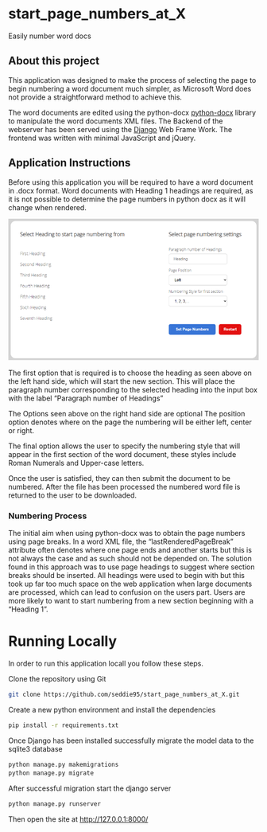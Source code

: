# start_page_numbers_at_X
Easily number word docs

## About this project
This application was designed to make the process of selecting the page to begin numbering a word document much simpler, as Microsoft Word does not provide a straightforward method to achieve this.

The word documents are edited using the python-docx [python-docx](https://python-docx.readthedocs.io/en/latest/) library to manipulate the word documents XML files. The Backend of the webserver has been served using the [Django](https://www.djangoproject.com/) Web Frame Work. The frontend was written with minimal JavaScript and jQuery.

## Application Instructions 
Before using this application you will be required to have a word document in .docx format. Word documents with Heading 1 headings are required, as it is not possible to determine the page numbers in python docx as it will change when rendered.


<p align="center">
  <img width="750"  src="images/page_settings.PNG">
</p>

The first option that is required is to choose the heading  as seen above on the left hand side, which will start the new section. This will place the paragraph number corresponding to the selected heading into the input box with the label “Paragraph number of Headings”

The Options seen above on the right hand side are optional 
The position option denotes where on the page the numbering will be either left, center or right.

The final option allows the user to specify the numbering style that will appear in the first section of the word document, these styles include Roman Numerals and Upper-case letters.

Once the user is satisfied, they can then submit the document to be numbered.
After the file has been processed the numbered word file is returned to the user to be downloaded.

### Numbering Process
The initial aim when using python-docx was to obtain the page numbers using page breaks. 
In a word XML file, the “lastRenderedPageBreak” attribute often denotes where one page ends and another starts 
but this is not always the case and as such should not be depended on. 
The solution found in this approach was to use page headings to suggest where section breaks should be inserted. 
All headings were used to begin with but this took up far too much space on the web application when large documents are processed,
which can lead to confusion on the users part. Users are more likely to want to start numbering from a new section beginning with a “Heading 1”.

# Running Locally
In order to run this application locall you  follow these steps.

Clone the repository using Git 

```bash
git clone https://github.com/seddie95/start_page_numbers_at_X.git
```

Create a new python environment and install the dependencies
```bash
pip install -r requirements.txt
```
Once Django has been installed successfully migrate the model data to the sqlite3 database
```bash
python manage.py makemigrations
python manage.py migrate
```
After successful migration start the django server 
```bash
python manage.py runserver
```
Then open the site at http://127.0.0.1:8000/
